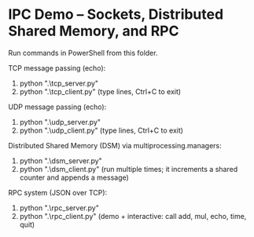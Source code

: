 # IPC Demo – Sockets, Distributed Shared Memory, and RPC

Run commands in PowerShell from this folder.

TCP message passing (echo):
1) python ".\tcp_server.py"
2) python ".\tcp_client.py"  (type lines, Ctrl+C to exit)

UDP message passing (echo):
1) python ".\udp_server.py"
2) python ".\udp_client.py"  (type lines, Ctrl+C to exit)

Distributed Shared Memory (DSM) via multiprocessing.managers:
1) python ".\dsm_server.py"
2) python ".\dsm_client.py"  (run multiple times; it increments a shared counter and appends a message)

RPC system (JSON over TCP):
1) python ".\rpc_server.py"
2) python ".\rpc_client.py"  (demo + interactive: call add, mul, echo, time, quit)
